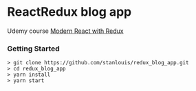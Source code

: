 # ReactRedux blog app

Udemy course [Modern React with Redux](https://www.udemy.com/react-redux/)

### Getting Started

```
> git clone https://github.com/stanlouis/redux_blog_app.git
> cd redux_blog_app
> yarn install
> yarn start
```
